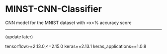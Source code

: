 # MINST-CNN-Classifier
CNN model for the MNIST dataset with &lt;x>% accuracy score

-----------------------------------------------------------

(update later)

tensorflow>=2.13.0,<=2.15.0
keras==2.13.1
keras_applications==1.0.8